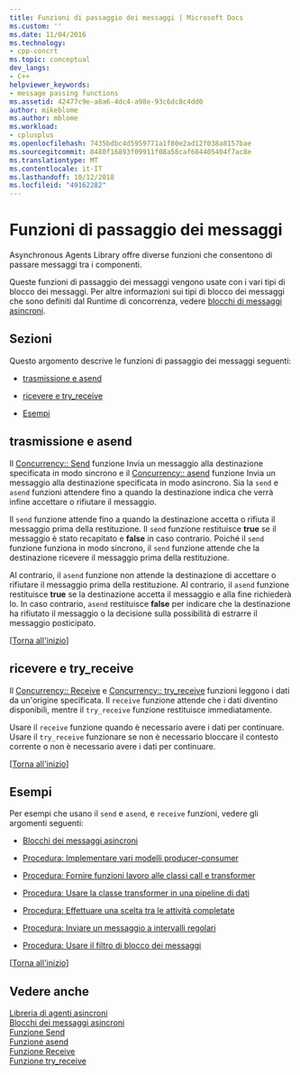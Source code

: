 ```yaml
---
title: Funzioni di passaggio dei messaggi | Microsoft Docs
ms.custom: ''
ms.date: 11/04/2016
ms.technology:
- cpp-concrt
ms.topic: conceptual
dev_langs:
- C++
helpviewer_keywords:
- message passing functions
ms.assetid: 42477c9e-a8a6-4dc4-a98e-93c6dc8c4dd0
author: mikeblome
ms.author: mblome
ms.workload:
- cplusplus
ms.openlocfilehash: 7435bdbc4d5959771a1f80e2ad12f038a8157bae
ms.sourcegitcommit: 8480f16893f09911f08a58caf684405404f7ac8e
ms.translationtype: MT
ms.contentlocale: it-IT
ms.lasthandoff: 10/12/2018
ms.locfileid: "49162282"
---
```

# <a name="message-passing-functions"></a>Funzioni di passaggio dei messaggi

Asynchronous Agents Library offre diverse funzioni che consentono di passare messaggi tra i componenti.

Queste funzioni di passaggio dei messaggi vengono usate con i vari tipi di blocco dei messaggi. Per altre informazioni sui tipi di blocco dei messaggi che sono definiti dal Runtime di concorrenza, vedere [blocchi di messaggi asincroni](../../parallel/concrt/asynchronous-message-blocks.md).

##  <a name="top"></a> Sezioni

Questo argomento descrive le funzioni di passaggio dei messaggi seguenti:

- [trasmissione e asend](#send)

- [ricevere e try_receive](#receive)

- [Esempi](#examples)

##  <a name="send"></a> trasmissione e asend

Il [Concurrency:: Send](reference/concurrency-namespace-functions.md#send) funzione Invia un messaggio alla destinazione specificata in modo sincrono e il [Concurrency:: asend](reference/concurrency-namespace-functions.md#asend) funzione Invia un messaggio alla destinazione specificata in modo asincrono. Sia la `send` e `asend` funzioni attendere fino a quando la destinazione indica che verrà infine accettare o rifiutare il messaggio.

Il `send` funzione attende fino a quando la destinazione accetta o rifiuta il messaggio prima della restituzione. Il `send` funzione restituisce **true** se il messaggio è stato recapitato e **false** in caso contrario. Poiché il `send` funzione funziona in modo sincrono, il `send` funzione attende che la destinazione ricevere il messaggio prima della restituzione.

Al contrario, il `asend` funzione non attende la destinazione di accettare o rifiutare il messaggio prima della restituzione. Al contrario, il `asend` funzione restituisce **true** se la destinazione accetta il messaggio e alla fine richiederà lo. In caso contrario, `asend` restituisce **false** per indicare che la destinazione ha rifiutato il messaggio o la decisione sulla possibilità di estrarre il messaggio posticipato.

[[Torna all'inizio](#top)]

##  <a name="receive"></a> ricevere e try_receive

Il [Concurrency:: Receive](reference/concurrency-namespace-functions.md#receive) e [Concurrency:: try_receive](reference/concurrency-namespace-functions.md#try_receive) funzioni leggono i dati da un'origine specificata. Il `receive` funzione attende che i dati diventino disponibili, mentre il `try_receive` funzione restituisce immediatamente.

Usare il `receive` funzione quando è necessario avere i dati per continuare. Usare il `try_receive` funzionare se non è necessario bloccare il contesto corrente o non è necessario avere i dati per continuare.

[[Torna all'inizio](#top)]

##  <a name="examples"></a> Esempi

Per esempi che usano il `send` e `asend`, e `receive` funzioni, vedere gli argomenti seguenti:

- [Blocchi dei messaggi asincroni](../../parallel/concrt/asynchronous-message-blocks.md)

- [Procedura: Implementare vari modelli producer-consumer](../../parallel/concrt/how-to-implement-various-producer-consumer-patterns.md)

- [Procedura: Fornire funzioni lavoro alle classi call e transformer](../../parallel/concrt/how-to-provide-work-functions-to-the-call-and-transformer-classes.md)

- [Procedura: Usare la classe transformer in una pipeline di dati](../../parallel/concrt/how-to-use-transformer-in-a-data-pipeline.md)

- [Procedura: Effettuare una scelta tra le attività completate](../../parallel/concrt/how-to-select-among-completed-tasks.md)

- [Procedura: Inviare un messaggio a intervalli regolari](../../parallel/concrt/how-to-send-a-message-at-a-regular-interval.md)

- [Procedura: Usare il filtro di blocco dei messaggi](../../parallel/concrt/how-to-use-a-message-block-filter.md)

[[Torna all'inizio](#top)]

## <a name="see-also"></a>Vedere anche

[Libreria di agenti asincroni](../../parallel/concrt/asynchronous-agents-library.md)<br/>
[Blocchi dei messaggi asincroni](../../parallel/concrt/asynchronous-message-blocks.md)<br/>
[Funzione Send](reference/concurrency-namespace-functions.md#send)<br/>
[Funzione asend](reference/concurrency-namespace-functions.md#asend)<br/>
[Funzione Receive](reference/concurrency-namespace-functions.md#receive)<br/>
[Funzione try_receive](reference/concurrency-namespace-functions.md#try_receive)

